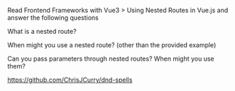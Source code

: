 Read Frontend Frameworks with Vue3 > Using Nested Routes in Vue.js and answer the following questions


What is a nested route?



When might you use a nested route? (other than the provided example)



Can you pass parameters through nested routes? When might you use them?


https://github.com/ChrisJCurry/dnd-spells
